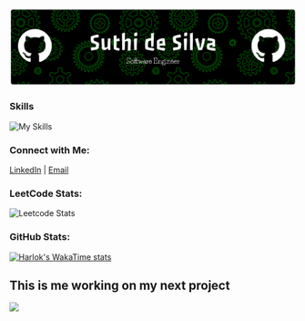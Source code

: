 ![Suthi png](https://github.com/suthidesilva/suthidesilva/blob/main/readme.png)

### Skills
![My Skills](https://go-skill-icons.vercel.app/api/icons?i=python,cs,sqlserver,sqlite,javascript,html,css,r,java,typescript,nodejs,react,dotnet,angular,tensorflow,pytorch,sklearn,bootstrap,jquery,mongodb,postgresql,mysql,azure,aws,git,docker,kubernetes,bash,vscode,github,powershell,windows,linux,ubuntu&titles=true)

### Connect with Me:
[LinkedIn](https://www.linkedin.com/in/desilvasuthira/) | [Email](mailto:suthiradesilva@gmail.com)  


### LeetCode Stats:
![Leetcode Stats](https://leetcard.jacoblin.cool/suthidesilva?ext=activity&theme=dark)

### GitHub Stats:

[![Harlok's WakaTime stats](https://github-readme-stats.vercel.app/api/wakatime?username=ffflabs&layout=compact&theme=dark)](https://github.com/suthidesilva/github-readme-stats)

## This is me working on my next project

<img src="https://user-images.githubusercontent.com/74038190/225813708-98b745f2-7d22-48cf-9150-083f1b00d6c9.gif" width="1000">
